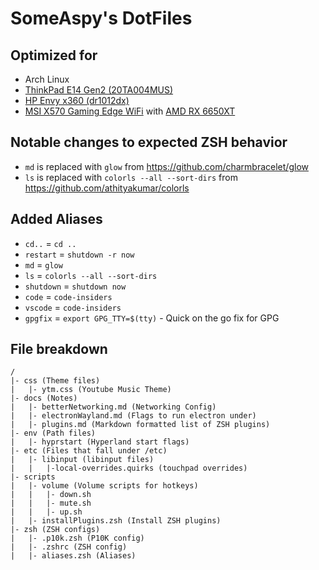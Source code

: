 # SomeAspy's DotFiles

## Optimized for

- Arch Linux
- [ThinkPad E14 Gen2 (20TA004MUS)](https://www.cdw.com/product/lenovo-thinkpad-e14-gen-5-14-intel-core-i7-1355u-16-gb-ram-512-g/7520163)
- [HP Envy x360 (dr1012dx)](https://support.hp.com/us-en/document/c06449252)
- [MSI X570 Gaming Edge WiFi](https://www.msi.com/Motherboard/MPG-X570-GAMING-EDGE-WIFI) with [AMD RX 6650XT](https://www.xfxforce.com/shop/xfx-speedster-swft210-amd-radeon-tm-rx-6650-xt-core)

## Notable changes to expected ZSH behavior

- `md` is replaced with `glow` from <https://github.com/charmbracelet/glow>
- `ls` is replaced with `colorls --all --sort-dirs` from <https://github.com/athityakumar/colorls>

## Added Aliases

- `cd..` = `cd ..`
- `restart` = `shutdown -r now`
- `md` = `glow`
- `ls` = `colorls --all --sort-dirs`
- `shutdown` = `shutdown now`
- `code` = `code-insiders`
- `vscode` = `code-insiders`
- `gpgfix` = `export GPG_TTY=$(tty)` - Quick on the go fix for GPG

## File breakdown

```tree
/
|- css (Theme files)
|   |- ytm.css (Youtube Music Theme)
|- docs (Notes)
|   |- betterNetworking.md (Networking Config)
|   |- electronWayland.md (Flags to run electron under)
|   |- plugins.md (Markdown formatted list of ZSH plugins)
|- env (Path files)
|   |- hyprstart (Hyperland start flags)
|- etc (Files that fall under /etc)
|   |- libinput (libinput files)
|   |   |-local-overrides.quirks (touchpad overrides)
|- scripts
|   |- volume (Volume scripts for hotkeys)
|   |   |- down.sh
|   |   |- mute.sh
|   |   |- up.sh
|   |- installPlugins.zsh (Install ZSH plugins)
|- zsh (ZSH configs)
|   |- .p10k.zsh (P10K config)
|   |- .zshrc (ZSH config)
|   |- aliases.zsh (Aliases)
```
